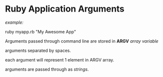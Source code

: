 # Ruby Application Arguments

*example:*

ruby myapp.rb "My Awesome App"

Arguments passed through command line are stored in **ARGV** *array variable*

arguments separated by spaces.

each argument will represent 1 element in ARGV array.

arguments are passed through as *strings*.

